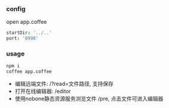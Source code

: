 ### config
open app.coffee
```coffee
startDir: '../..'
port: '8998'
```

### usage

```bash
npm i
coffee app.coffee
```

- 编辑远端文件: /?read=文件路径, 支持保存
- 打开在线编辑器: /editor
- 使用nobone静态资源服务浏览文件 /pre, 点击文件可进入编辑器